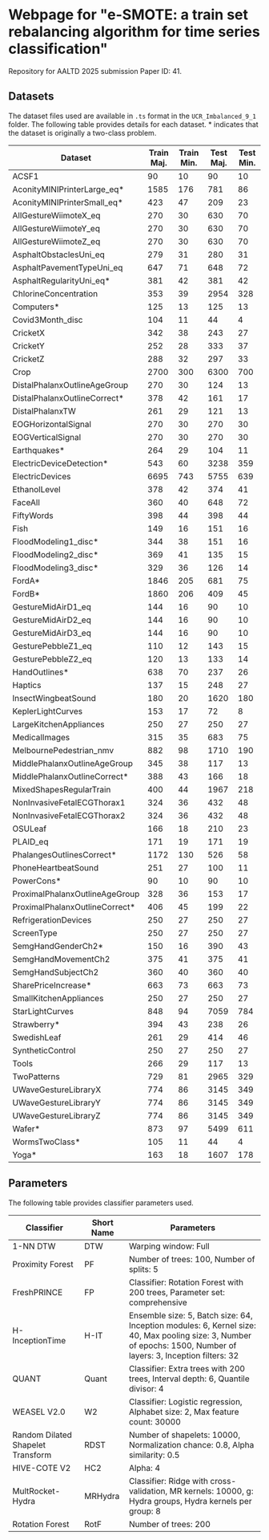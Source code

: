 # Webpage for "e-SMOTE: a train set rebalancing algorithm for  time series classification"

Repository for AALTD 2025 submission Paper ID: 41.

## Datasets

The dataset files used are available in `.ts` format in the `UCR_Imbalanced_9_1` folder.
The following table provides details for each dataset. * indicates that the dataset is originally a two-class problem.

| Dataset | Train Maj. | Train Min. | Test Maj. | Test Min. |
|---------|-----------|-----------|----------|----------|
| ACSF1 | 90 | 10 | 90 | 10 |
| AconityMINIPrinterLarge_eq* | 1585 | 176 | 781 | 86 |
| AconityMINIPrinterSmall_eq* | 423 | 47 | 209 | 23 |
| AllGestureWiimoteX_eq | 270 | 30 | 630 | 70 |
| AllGestureWiimoteY_eq | 270 | 30 | 630 | 70 |
| AllGestureWiimoteZ_eq | 270 | 30 | 630 | 70 |
| AsphaltObstaclesUni_eq | 279 | 31 | 280 | 31 |
| AsphaltPavementTypeUni_eq | 647 | 71 | 648 | 72 |
| AsphaltRegularityUni_eq* | 381 | 42 | 381 | 42 |
| ChlorineConcentration | 353 | 39 | 2954 | 328 |
| Computers* | 125 | 13 | 125 | 13 |
| Covid3Month_disc | 104 | 11 | 44 | 4 |
| CricketX | 342 | 38 | 243 | 27 |
| CricketY | 252 | 28 | 333 | 37 |
| CricketZ | 288 | 32 | 297 | 33 |
| Crop | 2700 | 300 | 6300 | 700 |
| DistalPhalanxOutlineAgeGroup | 270 | 30 | 124 | 13 |
| DistalPhalanxOutlineCorrect* | 378 | 42 | 161 | 17 |
| DistalPhalanxTW | 261 | 29 | 121 | 13 |
| EOGHorizontalSignal | 270 | 30 | 270 | 30 |
| EOGVerticalSignal | 270 | 30 | 270 | 30 |
| Earthquakes* | 264 | 29 | 104 | 11 |
| ElectricDeviceDetection* | 543 | 60 | 3238 | 359 |
| ElectricDevices | 6695 | 743 | 5755 | 639 |
| EthanolLevel | 378 | 42 | 374 | 41 |
| FaceAll | 360 | 40 | 648 | 72 |
| FiftyWords | 398 | 44 | 398 | 44 |
| Fish | 149 | 16 | 151 | 16 |
| FloodModeling1_disc* | 344 | 38 | 151 | 16 |
| FloodModeling2_disc* | 369 | 41 | 135 | 15 |
| FloodModeling3_disc* | 329 | 36 | 126 | 14 |
| FordA* | 1846 | 205 | 681 | 75 |
| FordB* | 1860 | 206 | 409 | 45 |
| GestureMidAirD1_eq | 144 | 16 | 90 | 10 |
| GestureMidAirD2_eq | 144 | 16 | 90 | 10 |
| GestureMidAirD3_eq | 144 | 16 | 90 | 10 |
| GesturePebbleZ1_eq | 110 | 12 | 143 | 15 |
| GesturePebbleZ2_eq | 120 | 13 | 133 | 14 |
| HandOutlines* | 638 | 70 | 237 | 26 |
| Haptics | 137 | 15 | 248 | 27 |
| InsectWingbeatSound | 180 | 20 | 1620 | 180 |
| KeplerLightCurves | 153 | 17 | 72 | 8 |
| LargeKitchenAppliances | 250 | 27 | 250 | 27 |
| MedicalImages | 315 | 35 | 683 | 75 |
| MelbournePedestrian_nmv | 882 | 98 | 1710 | 190 |
| MiddlePhalanxOutlineAgeGroup | 345 | 38 | 117 | 13 |
| MiddlePhalanxOutlineCorrect* | 388 | 43 | 166 | 18 |
| MixedShapesRegularTrain | 400 | 44 | 1967 | 218 |
| NonInvasiveFetalECGThorax1 | 324 | 36 | 432 | 48 |
| NonInvasiveFetalECGThorax2 | 324 | 36 | 432 | 48 |
| OSULeaf | 166 | 18 | 210 | 23 |
| PLAID_eq | 171 | 19 | 171 | 19 |
| PhalangesOutlinesCorrect* | 1172 | 130 | 526 | 58 |
| PhoneHeartbeatSound | 251 | 27 | 100 | 11 |
| PowerCons* | 90 | 10 | 90 | 10 |
| ProximalPhalanxOutlineAgeGroup | 328 | 36 | 153 | 17 |
| ProximalPhalanxOutlineCorrect* | 406 | 45 | 199 | 22 |
| RefrigerationDevices | 250 | 27 | 250 | 27 |
| ScreenType | 250 | 27 | 250 | 27 |
| SemgHandGenderCh2* | 150 | 16 | 390 | 43 |
| SemgHandMovementCh2 | 375 | 41 | 375 | 41 |
| SemgHandSubjectCh2 | 360 | 40 | 360 | 40 |
| SharePriceIncrease* | 663 | 73 | 663 | 73 |
| SmallKitchenAppliances | 250 | 27 | 250 | 27 |
| StarLightCurves | 848 | 94 | 7059 | 784 |
| Strawberry* | 394 | 43 | 238 | 26 |
| SwedishLeaf | 261 | 29 | 414 | 46 |
| SyntheticControl | 250 | 27 | 250 | 27 |
| Tools | 266 | 29 | 117 | 13 |
| TwoPatterns | 729 | 81 | 2965 | 329 |
| UWaveGestureLibraryX | 774 | 86 | 3145 | 349 |
| UWaveGestureLibraryY | 774 | 86 | 3145 | 349 |
| UWaveGestureLibraryZ | 774 | 86 | 3145 | 349 |
| Wafer* | 873 | 97 | 5499 | 611 |
| WormsTwoClass* | 105 | 11 | 44 | 4 |
| Yoga* | 163 | 18 | 1607 | 178 |

## Parameters

The following table provides classifier parameters used.

| Classifier | Short Name | Parameters |
|------------|------------|------------|
| 1-NN DTW | DTW | Warping window: Full |
| Proximity Forest | PF | Number of trees: 100, Number of splits: 5 |
| FreshPRINCE | FP | Classifier: Rotation Forest with 200 trees, Parameter set: comprehensive |
| H-InceptionTime | H-IT | Ensemble size: 5, Batch size: 64, Inception modules: 6, Kernel size: 40, Max pooling size: 3, Number of epochs: 1500, Number of layers: 3, Inception filters: 32 |
| QUANT | Quant | Classifier: Extra trees with 200 trees, Interval depth: 6, Quantile divisor: 4 |
| WEASEL V2.0 | W2 | Classifier: Logistic regression, Alphabet size: 2, Max feature count: 30000 |
| Random Dilated Shapelet Transform | RDST | Number of shapelets: 10000, Normalization chance: 0.8, Alpha similarity: 0.5 |
| HIVE-COTE V2 | HC2 | Alpha: 4 |
| MultRocket-Hydra | MRHydra | Classifier: Ridge with cross-validation, MR kernels: 10000, g: Hydra groups, Hydra kernels per group: 8 |
| Rotation Forest | RotF | Number of trees: 200 |